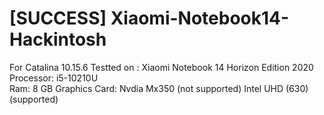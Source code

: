 # [SUCCESS] Xiaomi-Notebook14-Hackintosh

For Catalina 10.15.6 
Testted on : 
Xiaomi Notebook 14 Horizon Edition 2020
Processor: i5-10210U  
Ram: 8 GB
Graphics Card: Nvdia Mx350 (not supported)
               Intel UHD (630) (supported)
